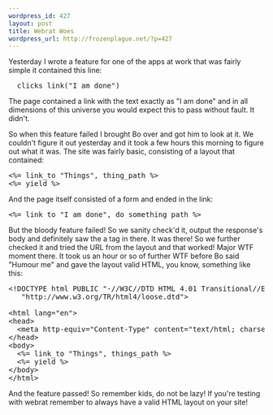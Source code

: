 ```yaml
--- 
wordpress_id: 427
layout: post
title: Webrat Woes
wordpress_url: http://frozenplague.net/?p=427
---
```

Yesterday I wrote a feature for one of the apps at work that was fairly simple it contained this line:

<pre>
  clicks_link("I am done")
</pre>

The page contained a link with the text exactly as "I am done" and in all dimensions of this universe you would expect this to pass without fault. It didn't. 

So when this feature failed I brought Bo over and got him to look at it. We couldn't figure it out yesterday and it took a few hours this morning to figure out what it was. The site was fairly basic, consisting of a layout that contained:

<pre lang='html'>
<%= link_to "Things", thing_path %>
<%= yield %>
</pre>

And the page itself consisted of a form and ended in the link:

<pre lang='html'>
<%= link_to "I am done", do_something_path %>
</pre>

But the bloody feature failed! So we sanity check'd it, output the response's body and definitely saw the a tag in there. It was there! So we further checked it and tried the URL from the layout and that worked! Major WTF moment there. It took us an hour or so of further WTF before Bo said "Humour me" and gave the layout valid HTML, you know, something like this:

<pre lang='html'>
&lt;!DOCTYPE html PUBLIC "-//W3C//DTD HTML 4.01 Transitional//EN"
   "http://www.w3.org/TR/html4/loose.dtd"&gt;

&lt;html lang="en"&gt;
&lt;head&gt;
  &lt;meta http-equiv="Content-Type" content="text/html; charset=utf-8"&gt;
&lt;/head&gt;
&lt;body&gt;
  &lt;%= link_to "Things", things_path %&gt;
  &lt;%= yield %&gt;
&lt;/body&gt;
&lt;/html&gt;
</pre>

And the feature passed! So remember kids, do not be lazy! If you're testing with webrat remember to always have a valid HTML layout on your site!
